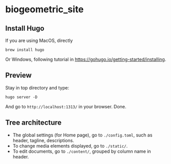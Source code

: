 # biogeometric_site

## Install Hugo

If you are using MacOS, directly
```
brew install hugo
```

Or Windows, following tutorial in https://gohugo.io/getting-started/installing.

## Preview

Stay in top directory and type:
```
hugo server -D
```

And go to `http://localhost:1313/` in your browser. Done.

## Tree architecture

- The global settings (for Home page), go to `./config.toml`, such as header, tagline, descriptions.
- To change media elements displayed, go to `./static/`.
- To edit documents, go to `./content/`, grouped by column name in header.

